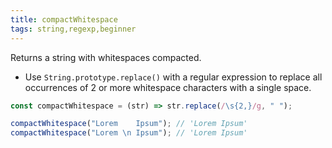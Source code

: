 ```yaml
---
title: compactWhitespace
tags: string,regexp,beginner
---
```


Returns a string with whitespaces compacted.

- Use `String.prototype.replace()` with a regular expression to replace all occurrences of 2 or more whitespace characters with a single space.

```js
const compactWhitespace = (str) => str.replace(/\s{2,}/g, " ");
```

```js
compactWhitespace("Lorem    Ipsum"); // 'Lorem Ipsum'
compactWhitespace("Lorem \n Ipsum"); // 'Lorem Ipsum'
```
